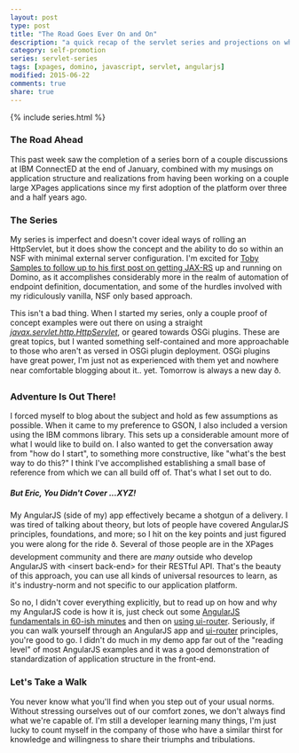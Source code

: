 ```yaml
---
layout: post
type: post
title: "The Road Goes Ever On and On"
description: "a quick recap of the servlet series and projections on what's to come"
category: self-promotion
series: servlet-series
tags: [xpages, domino, javascript, servlet, angularjs]
modified: 2015-06-22
comments: true
share: true
---
```


{% include series.html %}
### The Road Ahead
This past week saw the completion of a series born of a couple <span data-toggle="tooltip" title="including at my Chalk Talk!">discussions at IBM ConnectED</span> at the end of January, combined with my musings on application structure and realizations from having been working on a couple large XPages applications since <span data-toggle="tooltip" title="or the platform's adoption of me?">my first adoption of the platform</span> over three and a half years ago.

### The Series
My series is imperfect and doesn't cover ideal ways of rolling an HttpServlet, but it does show the concept and the ability to do so within an NSF with <span data-toggle="tooltip" title="some, as little as I could make it">minimal external server configuration</span>. I'm excited for [Toby Samples to follow up to his first post on getting JAX-RS](//tobysamples.wordpress.com/2015/04/28/jax-rs-or-the-way-to-do-rest-in-domino-part-1/) up and running on Domino, as it accomplishes considerably more in the realm of automation of endpoint definition, documentation, and some of the hurdles involved with my ridiculously vanilla, NSF only based approach.

This isn't a bad thing. When I started my series, only a couple proof of concept examples were out there on using a straight _[javax.servlet.http.HttpServlet](//docs.oracle.com/javaee/7/api/javax/servlet/http/HttpServlet.html)_, or geared towards OSGi plugins. These are great topics, but I wanted something self-contained and more approachable to those who aren't as versed in OSGi plugin deployment. OSGi plugins have great power, I'm just not as experienced with them yet and nowhere near comfortable blogging about it.. yet. Tomorrow is always a new day ð.

### Adventure Is Out There!
I forced myself to blog about the subject and hold as few assumptions as possible. When it came to my preference to GSON, I also included a version using the IBM commons library. This sets up a considerable amount more of what I would like to build on. I also wanted to get the conversation away from "how do I start", to something more constructive, like "what's the best way to do this?" I think I've accomplished establishing a small base of reference from which we can all build off of. That's what I set out to do.

##### But Eric, You Didn't Cover ...XYZ!
My AngularJS (side of my) app effectively became a shotgun of a delivery. I was tired of talking about theory, but lots of people have covered AngularJS principles, foundations, and more; so I hit on the key points and just figured you were along for the ride ð. Several of those people are in the XPages development community and there are _many_ outside who develop AngularJS <span data-toggle="tooltip" title="Node.js, ASP .NET, ColdFusion, etc. ad nauseum">with &lt;insert back-end&gt; for their RESTful API</span>. That's the beauty of this approach, you can use all kinds of universal resources to learn, as it's industry-norm and not specific to our application platform.

So no, I didn't cover everything explicitly, but to read up on how and why my AngularJS code is how it is, just check out some [AngularJS fundamentals in 60-ish minutes](//www.youtube.com/watch?v=i9MHigUZKEM) and then on [using ui-router](//egghead.io/lessons/angularjs-introduction-ui-router). Seriously, if you can walk yourself through an AngularJS app and [ui-router](//github.com/angular-ui/ui-router) principles, you're good to go. I didn't do much in my demo app far out of the "reading level" of most AngularJS examples and it was a good demonstration of standardization of application structure in the front-end.

### Let's Take a Walk
You never know what you'll find when you step out of your usual norms. Without stressing ourselves out of our comfort zones, we don't always find what we're capable of. I'm still a developer learning many things, I'm just lucky to count myself in the company of those who have a similar thirst for knowledge and willingness to share their triumphs and tribulations.

<div class="center">
	<amp-youtube
    data-videoid="dE-vX9eU7hw"
    layout="responsive"
    width="560" height="315"></amp-youtube>
</div>
